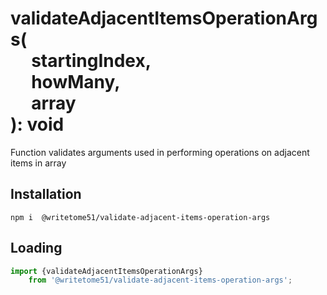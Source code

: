 # validateAdjacentItemsOperationArgs(<br>&nbsp;&nbsp;&nbsp;&nbsp;&nbsp;startingIndex,<br>&nbsp;&nbsp;&nbsp;&nbsp;&nbsp;howMany,<br>&nbsp;&nbsp;&nbsp;&nbsp;&nbsp;array<br>): void

Function validates arguments used in performing operations on adjacent items in array

## Installation
`npm i  @writetome51/validate-adjacent-items-operation-args`


## Loading
```js
import {validateAdjacentItemsOperationArgs} 
    from '@writetome51/validate-adjacent-items-operation-args'; 
```
